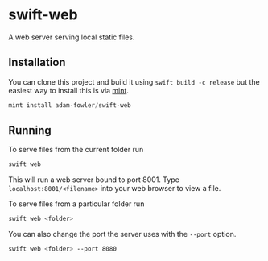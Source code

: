 # swift-web

A web server serving local static files.

## Installation

You can clone this project and build it using `swift build -c release` but the easiest way to install this is via [mint](https://github.com/yonaskolb/Mint).

```swift
mint install adam-fowler/swift-web
```

## Running

To serve files from the current folder run

```sh
swift web
```

This will run a web server bound to port 8001. Type `localhost:8001/<filename>` into your web browser to view a file.

To serve files from a particular folder run

```sh
swift web <folder>
```

You can also change the port the server uses with the `--port` option.

```sh
swift web <folder> --port 8080
```
